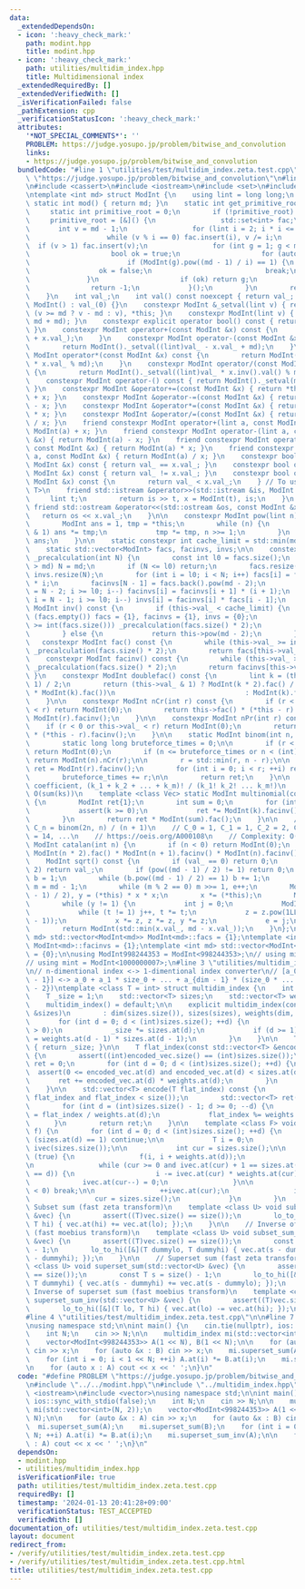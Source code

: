 ```yaml
---
data:
  _extendedDependsOn:
  - icon: ':heavy_check_mark:'
    path: modint.hpp
    title: modint.hpp
  - icon: ':heavy_check_mark:'
    path: utilities/multidim_index.hpp
    title: Multidimensional index
  _extendedRequiredBy: []
  _extendedVerifiedWith: []
  _isVerificationFailed: false
  _pathExtension: cpp
  _verificationStatusIcon: ':heavy_check_mark:'
  attributes:
    '*NOT_SPECIAL_COMMENTS*': ''
    PROBLEM: https://judge.yosupo.jp/problem/bitwise_and_convolution
    links:
    - https://judge.yosupo.jp/problem/bitwise_and_convolution
  bundledCode: "#line 1 \"utilities/test/multidim_index.zeta.test.cpp\"\n#define PROBLEM\
    \ \"https://judge.yosupo.jp/problem/bitwise_and_convolution\"\n#line 2 \"modint.hpp\"\
    \n#include <cassert>\n#include <iostream>\n#include <set>\n#include <vector>\n\
    \ntemplate <int md> struct ModInt {\n    using lint = long long;\n    constexpr\
    \ static int mod() { return md; }\n    static int get_primitive_root() {\n   \
    \     static int primitive_root = 0;\n        if (!primitive_root) {\n       \
    \     primitive_root = [&]() {\n                std::set<int> fac;\n         \
    \       int v = md - 1;\n                for (lint i = 2; i * i <= v; i++)\n \
    \                   while (v % i == 0) fac.insert(i), v /= i;\n              \
    \  if (v > 1) fac.insert(v);\n                for (int g = 1; g < md; g++) {\n\
    \                    bool ok = true;\n                    for (auto i : fac)\n\
    \                        if (ModInt(g).pow((md - 1) / i) == 1) {\n           \
    \                 ok = false;\n                            break;\n          \
    \              }\n                    if (ok) return g;\n                }\n \
    \               return -1;\n            }();\n        }\n        return primitive_root;\n\
    \    }\n    int val_;\n    int val() const noexcept { return val_; }\n    constexpr\
    \ ModInt() : val_(0) {}\n    constexpr ModInt &_setval(lint v) { return val_ =\
    \ (v >= md ? v - md : v), *this; }\n    constexpr ModInt(lint v) { _setval(v %\
    \ md + md); }\n    constexpr explicit operator bool() const { return val_ != 0;\
    \ }\n    constexpr ModInt operator+(const ModInt &x) const {\n        return ModInt()._setval((lint)val_\
    \ + x.val_);\n    }\n    constexpr ModInt operator-(const ModInt &x) const {\n\
    \        return ModInt()._setval((lint)val_ - x.val_ + md);\n    }\n    constexpr\
    \ ModInt operator*(const ModInt &x) const {\n        return ModInt()._setval((lint)val_\
    \ * x.val_ % md);\n    }\n    constexpr ModInt operator/(const ModInt &x) const\
    \ {\n        return ModInt()._setval((lint)val_ * x.inv().val() % md);\n    }\n\
    \    constexpr ModInt operator-() const { return ModInt()._setval(md - val_);\
    \ }\n    constexpr ModInt &operator+=(const ModInt &x) { return *this = *this\
    \ + x; }\n    constexpr ModInt &operator-=(const ModInt &x) { return *this = *this\
    \ - x; }\n    constexpr ModInt &operator*=(const ModInt &x) { return *this = *this\
    \ * x; }\n    constexpr ModInt &operator/=(const ModInt &x) { return *this = *this\
    \ / x; }\n    friend constexpr ModInt operator+(lint a, const ModInt &x) { return\
    \ ModInt(a) + x; }\n    friend constexpr ModInt operator-(lint a, const ModInt\
    \ &x) { return ModInt(a) - x; }\n    friend constexpr ModInt operator*(lint a,\
    \ const ModInt &x) { return ModInt(a) * x; }\n    friend constexpr ModInt operator/(lint\
    \ a, const ModInt &x) { return ModInt(a) / x; }\n    constexpr bool operator==(const\
    \ ModInt &x) const { return val_ == x.val_; }\n    constexpr bool operator!=(const\
    \ ModInt &x) const { return val_ != x.val_; }\n    constexpr bool operator<(const\
    \ ModInt &x) const {\n        return val_ < x.val_;\n    } // To use std::map<ModInt,\
    \ T>\n    friend std::istream &operator>>(std::istream &is, ModInt &x) {\n   \
    \     lint t;\n        return is >> t, x = ModInt(t), is;\n    }\n    constexpr\
    \ friend std::ostream &operator<<(std::ostream &os, const ModInt &x) {\n     \
    \   return os << x.val_;\n    }\n\n    constexpr ModInt pow(lint n) const {\n\
    \        ModInt ans = 1, tmp = *this;\n        while (n) {\n            if (n\
    \ & 1) ans *= tmp;\n            tmp *= tmp, n >>= 1;\n        }\n        return\
    \ ans;\n    }\n\n    static constexpr int cache_limit = std::min(md, 1 << 21);\n\
    \    static std::vector<ModInt> facs, facinvs, invs;\n\n    constexpr static void\
    \ _precalculation(int N) {\n        const int l0 = facs.size();\n        if (N\
    \ > md) N = md;\n        if (N <= l0) return;\n        facs.resize(N), facinvs.resize(N),\
    \ invs.resize(N);\n        for (int i = l0; i < N; i++) facs[i] = facs[i - 1]\
    \ * i;\n        facinvs[N - 1] = facs.back().pow(md - 2);\n        for (int i\
    \ = N - 2; i >= l0; i--) facinvs[i] = facinvs[i + 1] * (i + 1);\n        for (int\
    \ i = N - 1; i >= l0; i--) invs[i] = facinvs[i] * facs[i - 1];\n    }\n\n    constexpr\
    \ ModInt inv() const {\n        if (this->val_ < cache_limit) {\n            if\
    \ (facs.empty()) facs = {1}, facinvs = {1}, invs = {0};\n            while (this->val_\
    \ >= int(facs.size())) _precalculation(facs.size() * 2);\n            return invs[this->val_];\n\
    \        } else {\n            return this->pow(md - 2);\n        }\n    }\n \
    \   constexpr ModInt fac() const {\n        while (this->val_ >= int(facs.size()))\
    \ _precalculation(facs.size() * 2);\n        return facs[this->val_];\n    }\n\
    \    constexpr ModInt facinv() const {\n        while (this->val_ >= int(facs.size()))\
    \ _precalculation(facs.size() * 2);\n        return facinvs[this->val_];\n   \
    \ }\n    constexpr ModInt doublefac() const {\n        lint k = (this->val_ +\
    \ 1) / 2;\n        return (this->val_ & 1) ? ModInt(k * 2).fac() / (ModInt(2).pow(k)\
    \ * ModInt(k).fac())\n                                : ModInt(k).fac() * ModInt(2).pow(k);\n\
    \    }\n\n    constexpr ModInt nCr(int r) const {\n        if (r < 0 or this->val_\
    \ < r) return ModInt(0);\n        return this->fac() * (*this - r).facinv() *\
    \ ModInt(r).facinv();\n    }\n\n    constexpr ModInt nPr(int r) const {\n    \
    \    if (r < 0 or this->val_ < r) return ModInt(0);\n        return this->fac()\
    \ * (*this - r).facinv();\n    }\n\n    static ModInt binom(int n, int r) {\n\
    \        static long long bruteforce_times = 0;\n\n        if (r < 0 or n < r)\
    \ return ModInt(0);\n        if (n <= bruteforce_times or n < (int)facs.size())\
    \ return ModInt(n).nCr(r);\n\n        r = std::min(r, n - r);\n\n        ModInt\
    \ ret = ModInt(r).facinv();\n        for (int i = 0; i < r; ++i) ret *= n - i;\n\
    \        bruteforce_times += r;\n\n        return ret;\n    }\n\n    // Multinomial\
    \ coefficient, (k_1 + k_2 + ... + k_m)! / (k_1! k_2! ... k_m!)\n    // Complexity:\
    \ O(sum(ks))\n    template <class Vec> static ModInt multinomial(const Vec &ks)\
    \ {\n        ModInt ret{1};\n        int sum = 0;\n        for (int k : ks) {\n\
    \            assert(k >= 0);\n            ret *= ModInt(k).facinv(), sum += k;\n\
    \        }\n        return ret * ModInt(sum).fac();\n    }\n\n    // Catalan number,\
    \ C_n = binom(2n, n) / (n + 1)\n    // C_0 = 1, C_1 = 1, C_2 = 2, C_3 = 5, C_4\
    \ = 14, ...\n    // https://oeis.org/A000108\n    // Complexity: O(n)\n    static\
    \ ModInt catalan(int n) {\n        if (n < 0) return ModInt(0);\n        return\
    \ ModInt(n * 2).fac() * ModInt(n + 1).facinv() * ModInt(n).facinv();\n    }\n\n\
    \    ModInt sqrt() const {\n        if (val_ == 0) return 0;\n        if (md ==\
    \ 2) return val_;\n        if (pow((md - 1) / 2) != 1) return 0;\n        ModInt\
    \ b = 1;\n        while (b.pow((md - 1) / 2) == 1) b += 1;\n        int e = 0,\
    \ m = md - 1;\n        while (m % 2 == 0) m >>= 1, e++;\n        ModInt x = pow((m\
    \ - 1) / 2), y = (*this) * x * x;\n        x *= (*this);\n        ModInt z = b.pow(m);\n\
    \        while (y != 1) {\n            int j = 0;\n            ModInt t = y;\n\
    \            while (t != 1) j++, t *= t;\n            z = z.pow(1LL << (e - j\
    \ - 1));\n            x *= z, z *= z, y *= z;\n            e = j;\n        }\n\
    \        return ModInt(std::min(x.val_, md - x.val_));\n    }\n};\ntemplate <int\
    \ md> std::vector<ModInt<md>> ModInt<md>::facs = {1};\ntemplate <int md> std::vector<ModInt<md>>\
    \ ModInt<md>::facinvs = {1};\ntemplate <int md> std::vector<ModInt<md>> ModInt<md>::invs\
    \ = {0};\n\nusing ModInt998244353 = ModInt<998244353>;\n// using mint = ModInt<998244353>;\n\
    // using mint = ModInt<1000000007>;\n#line 3 \"utilities/multidim_index.hpp\"\n\
    \n// n-dimentional index <-> 1-dimentional index converter\n// [a_0, ..., a_{dim\
    \ - 1}] <-> a_0 + a_1 * size_0 + ... + a_{dim - 1} * (size_0 * ... * size_{dim\
    \ - 2})\ntemplate <class T = int> struct multidim_index {\n    int dim = 0;\n\
    \    T _size = 1;\n    std::vector<T> sizes;\n    std::vector<T> weights;\n\n\
    \    multidim_index() = default;\n\n    explicit multidim_index(const std::vector<T>\
    \ &sizes)\n        : dim(sizes.size()), sizes(sizes), weights(dim, T(1)) {\n \
    \       for (int d = 0; d < (int)sizes.size(); ++d) {\n            assert(sizes.at(d)\
    \ > 0);\n            _size *= sizes.at(d);\n            if (d >= 1) weights.at(d)\
    \ = weights.at(d - 1) * sizes.at(d - 1);\n        }\n    }\n\n    T size() const\
    \ { return _size; }\n\n    T flat_index(const std::vector<T> &encoded_vec) const\
    \ {\n        assert((int)encoded_vec.size() == (int)sizes.size());\n        T\
    \ ret = 0;\n        for (int d = 0; d < (int)sizes.size(); ++d) {\n          \
    \  assert(0 <= encoded_vec.at(d) and encoded_vec.at(d) < sizes.at(d));\n     \
    \       ret += encoded_vec.at(d) * weights.at(d);\n        }\n        return ret;\n\
    \    }\n\n    std::vector<T> encode(T flat_index) const {\n        assert(0 <=\
    \ flat_index and flat_index < size());\n        std::vector<T> ret(sizes.size());\n\
    \        for (int d = (int)sizes.size() - 1; d >= 0; --d) {\n            ret.at(d)\
    \ = flat_index / weights.at(d);\n            flat_index %= weights.at(d);\n  \
    \      }\n        return ret;\n    }\n\n    template <class F> void lo_to_hi(F\
    \ f) {\n        for (int d = 0; d < (int)sizes.size(); ++d) {\n            if\
    \ (sizes.at(d) == 1) continue;\n\n            T i = 0;\n            std::vector<T>\
    \ ivec(sizes.size());\n\n            int cur = sizes.size();\n\n            while\
    \ (true) {\n                f(i, i + weights.at(d));\n                --cur;\n\
    \n                while (cur >= 0 and ivec.at(cur) + 1 == sizes.at(cur) - (cur\
    \ == d)) {\n                    i -= ivec.at(cur) * weights.at(cur);\n       \
    \             ivec.at(cur--) = 0;\n                }\n\n                if (cur\
    \ < 0) break;\n\n                ++ivec.at(cur);\n                i += weights.at(cur);\n\
    \                cur = sizes.size();\n            }\n        }\n    }\n\n    //\
    \ Subset sum (fast zeta transform)\n    template <class U> void subset_sum(std::vector<U>\
    \ &vec) {\n        assert((T)vec.size() == size());\n        lo_to_hi([&](T lo,\
    \ T hi) { vec.at(hi) += vec.at(lo); });\n    }\n\n    // Inverse of subset sum\
    \ (fast moebius transform)\n    template <class U> void subset_sum_inv(std::vector<U>\
    \ &vec) {\n        assert((T)vec.size() == size());\n        const T s = size()\
    \ - 1;\n        lo_to_hi([&](T dummylo, T dummyhi) { vec.at(s - dummylo) -= vec.at(s\
    \ - dummyhi); });\n    }\n\n    // Superset sum (fast zeta transform)\n    template\
    \ <class U> void superset_sum(std::vector<U> &vec) {\n        assert((T)vec.size()\
    \ == size());\n        const T s = size() - 1;\n        lo_to_hi([&](T dummylo,\
    \ T dummyhi) { vec.at(s - dummyhi) += vec.at(s - dummylo); });\n    }\n\n    //\
    \ Inverse of superset sum (fast moebius transform)\n    template <class U> void\
    \ superset_sum_inv(std::vector<U> &vec) {\n        assert((T)vec.size() == size());\n\
    \        lo_to_hi([&](T lo, T hi) { vec.at(lo) -= vec.at(hi); });\n    }\n};\n\
    #line 4 \"utilities/test/multidim_index.zeta.test.cpp\"\n\n#line 7 \"utilities/test/multidim_index.zeta.test.cpp\"\
    \nusing namespace std;\n\nint main() {\n    cin.tie(nullptr), ios::sync_with_stdio(false);\n\
    \    int N;\n    cin >> N;\n\n    multidim_index mi(std::vector<int>(N, 2));\n\
    \    vector<ModInt<998244353>> A(1 << N), B(1 << N);\n\n    for (auto &x : A)\
    \ cin >> x;\n    for (auto &x : B) cin >> x;\n    mi.superset_sum(A);\n    mi.superset_sum(B);\n\
    \    for (int i = 0; i < 1 << N; ++i) A.at(i) *= B.at(i);\n    mi.superset_sum_inv(A);\n\
    \n    for (auto x : A) cout << x << ' ';\n}\n"
  code: "#define PROBLEM \"https://judge.yosupo.jp/problem/bitwise_and_convolution\"\
    \n#include \"../../modint.hpp\"\n#include \"../multidim_index.hpp\"\n\n#include\
    \ <iostream>\n#include <vector>\nusing namespace std;\n\nint main() {\n    cin.tie(nullptr),\
    \ ios::sync_with_stdio(false);\n    int N;\n    cin >> N;\n\n    multidim_index\
    \ mi(std::vector<int>(N, 2));\n    vector<ModInt<998244353>> A(1 << N), B(1 <<\
    \ N);\n\n    for (auto &x : A) cin >> x;\n    for (auto &x : B) cin >> x;\n  \
    \  mi.superset_sum(A);\n    mi.superset_sum(B);\n    for (int i = 0; i < 1 <<\
    \ N; ++i) A.at(i) *= B.at(i);\n    mi.superset_sum_inv(A);\n\n    for (auto x\
    \ : A) cout << x << ' ';\n}\n"
  dependsOn:
  - modint.hpp
  - utilities/multidim_index.hpp
  isVerificationFile: true
  path: utilities/test/multidim_index.zeta.test.cpp
  requiredBy: []
  timestamp: '2024-01-13 20:41:28+09:00'
  verificationStatus: TEST_ACCEPTED
  verifiedWith: []
documentation_of: utilities/test/multidim_index.zeta.test.cpp
layout: document
redirect_from:
- /verify/utilities/test/multidim_index.zeta.test.cpp
- /verify/utilities/test/multidim_index.zeta.test.cpp.html
title: utilities/test/multidim_index.zeta.test.cpp
---
```

